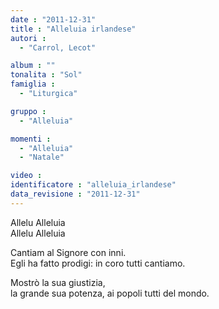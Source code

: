 ```yaml
---
date : "2011-12-31"
title : "Alleluia irlandese"
autori : 
  - "Carrol, Lecot"

album : ""
tonalita : "Sol"
famiglia : 
  - "Liturgica"

gruppo : 
  - "Alleluia"

momenti : 
  - "Alleluia"
  - "Natale"

video : 
identificatore : "alleluia_irlandese"
data_revisione : "2011-12-31"
---
```

  
  
  
  
Allelu Alleluia  
Allelu Alleluia  
  
  
  
Cantiam al Signore con inni.  
Egli ha fatto prodigi: in coro tutti cantiamo.  
  
  
  
  
Mostrò la sua giustizia,   
la grande sua potenza, ai popoli tutti del mondo.  
  
  
  
  
  

